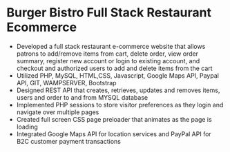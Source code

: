 # Burger Bistro Full Stack Restaurant Ecommerce 	 
<ul>
	<li>Developed a full stack restaurant e-commerce website that allows patrons to add/remove items from cart, delete order, view order summary, register new account or login 		to existing account, and checkout and authorized users to add and delete items from the cart</li>
	<li> Utilized PHP, MySQL, HTML,CSS, Javascript, Google Maps API, Paypal API, GIT, WAMPSERVER, Bootstrap</li>
	<li>Designed REST API that creates, retrieves, updates and removes items, users and order to and from MYSQL database</li>
	<li>Implemented PHP sessions to store visitor preferences as they login and navigate over multiple pages</li>
	<li>Created full screen CSS page preloader that animates as the page is loading</li>
	<li>Integrated Google Maps API for location services and PayPal API for B2C customer payment transactions</li>
</ul>

